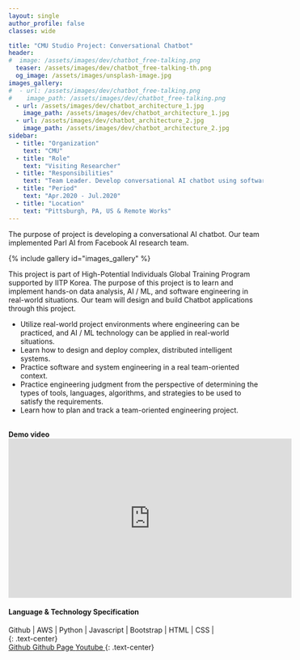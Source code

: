 ```yaml
---
layout: single
author_profile: false
classes: wide

title: "CMU Studio Project: Conversational Chatbot"
header:
#  image: /assets/images/dev/chatbot_free-talking.png
  teaser: /assets/images/dev/chatbot_free-talking-th.png
  og_image: /assets/images/unsplash-image.jpg
images_gallery:
#  - url: /assets/images/dev/chatbot_free-talking.png
#    image_path: /assets/images/dev/chatbot_free-talking.png
  - url: /assets/images/dev/chatbot_architecture_1.jpg
    image_path: /assets/images/dev/chatbot_architecture_1.jpg
  - url: /assets/images/dev/chatbot_architecture_2.jpg
    image_path: /assets/images/dev/chatbot_architecture_2.jpg
sidebar:
  - title: "Organization"
    text: "CMU"
  - title: "Role"
    text: "Visiting Researcher"
  - title: "Responsibilities"
    text: "Team Leader. Develop conversational AI chatbot using software engineering pipeline and AI technologies." 
  - title: "Period"
    text: "Apr.2020 - Jul.2020"
  - title: "Location"
    text: "Pittsburgh, PA, US & Remote Works" 
---
```


The purpose of project is developing a conversational AI chatbot. Our team implemented Parl AI from Facebook AI research team.

{% include gallery id="images_gallery" %}

This project is part of High-Potential Individuals Global Training Program supported by IITP Korea. The purpose of this project is to learn and implement hands-on data analysis, AI / ML, and software engineering in real-world situations. Our team will design and build Chatbot applications through this project.

<ul>
  <li>Utilize real-world project environments where engineering can be practiced, and AI / ML technology can be applied in real-world situations.</li>
  <li>Learn how to design and deploy complex, distributed intelligent systems.</li>
  <li>Practice software and system engineering in a real team-oriented context.</li>
  <li>Practice engineering judgment from the perspective of determining the types of tools, languages, algorithms, and strategies to be used to satisfy the requirements.</li>
  <li>Learn how to plan and track a team-oriented engineering project.</li>
</ul>

<br>
<b>Demo video</b>
<iframe width="560" height="315" src="https://www.youtube.com/embed/e33-9wViLc4" frameborder="0" allow="accelerometer; autoplay; clipboard-write; encrypted-media; gyroscope; picture-in-picture" allowfullscreen></iframe>

<br>
<div class="notice">
  <h4>Language & Technology Specification</h4>
  <i class="fab fa-fw fa-github" ></i> Github |
  <i class="fab fa-fw fa-aws" ></i> AWS |
  <i class="fab fa-fw fa-python"></i> Python |
  <i class="fab fa-fw fa-js"></i> Javascript |
  <i class="fab fa-fw fa-bootstrap"></i> Bootstrap |
  <i class="fab fa-fw fa-html5"></i> HTML |
  <i class="fab fa-fw fa-css3"></i> CSS |
</div>
{: .text-center}

<br>
<a href="https://github.com/yongkyung-oh/CMU-Studio-Project" class="btn btn--primary" style="width: 10em"> <i class="fab fa-fw fa-github" ></i> Github </a>
<a href="https://yongkyung-oh.github.io/CMU-Studio-Project/" class="btn btn--info" style="width: 10em"> <i class="fab fa-fw fa-github" ></i> Github Page </a>
<a href="https://youtu.be/e33-9wViLc4" class="btn btn--danger" style="width: 10em"> <i class="fab fa-fw fa-youtube" ></i> Youtube </a>
{: .text-center}

